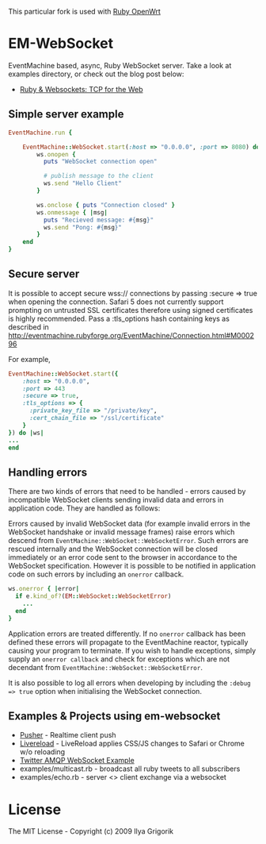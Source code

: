 This particular fork is used with [Ruby OpenWrt](https://github.com/awilliams/ruby-openwrt)

# EM-WebSocket

EventMachine based, async, Ruby WebSocket server. Take a look at examples directory, or check out the blog post below:

* [Ruby & Websockets: TCP for the Web](http://www.igvita.com/2009/12/22/ruby-websockets-tcp-for-the-browser/)

## Simple server example

```ruby
EventMachine.run {

    EventMachine::WebSocket.start(:host => "0.0.0.0", :port => 8080) do |ws|
        ws.onopen {
          puts "WebSocket connection open"

          # publish message to the client
          ws.send "Hello Client"
        }

        ws.onclose { puts "Connection closed" }
        ws.onmessage { |msg|
          puts "Recieved message: #{msg}"
          ws.send "Pong: #{msg}"
        }
    end
}
```

## Secure server

It is possible to accept secure wss:// connections by passing :secure => true when opening the connection. Safari 5 does not currently support prompting on untrusted SSL certificates therefore using signed certificates is highly recommended. Pass a :tls_options hash containing keys as described in http://eventmachine.rubyforge.org/EventMachine/Connection.html#M000296

For example,

```ruby
EventMachine::WebSocket.start({
    :host => "0.0.0.0",
    :port => 443
    :secure => true,
    :tls_options => {
      :private_key_file => "/private/key",
      :cert_chain_file => "/ssl/certificate"
    }
}) do |ws|
...
end
```

## Handling errors

There are two kinds of errors that need to be handled - errors caused by incompatible WebSocket clients sending invalid data and errors in application code. They are handled as follows:

Errors caused by invalid WebSocket data (for example invalid errors in the WebSocket handshake or invalid message frames) raise errors which descend from `EventMachine::WebSocket::WebSocketError`. Such errors are rescued internally and the WebSocket connection will be closed immediately or an error code sent to the browser in accordance to the WebSocket specification. However it is possible to be notified in application code on such errors by including an `onerror` callback.

```ruby
ws.onerror { |error|
  if e.kind_of?(EM::WebSocket::WebSocketError)
    ...
  end
}
```

Application errors are treated differently. If no `onerror` callback has been defined these errors will propagate to the EventMachine reactor, typically causing your program to terminate. If you wish to handle exceptions, simply supply an `onerror callback` and check for exceptions which are not decendant from `EventMachine::WebSocket::WebSocketError`.

It is also possible to log all errors when developing by including the `:debug => true` option when initialising the WebSocket connection.

## Examples & Projects using em-websocket

* [Pusher](http://pusherapp.com) - Realtime client push
* [Livereload](https://github.com/mockko/livereload) - LiveReload applies CSS/JS changes to Safari or Chrome w/o reloading
* [Twitter AMQP WebSocket Example](http://github.com/rubenfonseca/twitter-amqp-websocket-example)
* examples/multicast.rb - broadcast all ruby tweets to all subscribers
* examples/echo.rb - server <> client exchange via a websocket

# License

The MIT License - Copyright (c) 2009 Ilya Grigorik